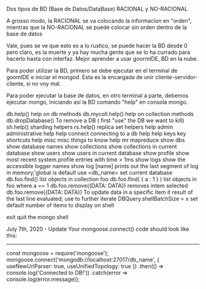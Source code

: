 Dos tipos de BD (Base de Datos/DataBase)
RACIONAL y NO-RACIONAL

A grosso modo, la RACIONAL se va colocando la informacion en "orden",
mientras que la NO-RACIONAL se puede colocar sin orden dentro de la base de datos


Vale, pues se ve que esto es a lo rustico, se puede hacer la BD desde 0 pero claro, es la muerte y ya hay mucha gente que se lo ha currado para hacerlo hasta con interfaz.
Mejor aprender a usar goormIDE, BD en la nube.

Para poder utilizar la BD, primero se debe ejecutar en el terminal de goomIDE e iniciar el mongod. Esta es la encargada de unir cliente-servidor-cliente, si no voy mal.

Para poder ejecutar la base de datos, en otro terminal a parte, debemos ejecutar mongo, iniciando así la BD comando "help" en consola mongo.

db.help()                    help on db methods
db.mycoll.help()             help on collection methods
db.dropDatabase()            To remove a DB ( first "use" the DB we want to kill)
sh.help()                    sharding helpers
rs.help()                    replica set helpers
help admin                   administrative help
help connect                 connecting to a db help
help keys                    key shortcuts
help misc                    misc things to know
help mr                      mapreduce
show dbs                     show database names
show collections             show collections in current database
show users                   show users in current database
show profile                 show most recent system.profile entries with time > 1ms
show logs                    show the accessible logger names
show log [name]              prints out the last segment of log in memory,'global is default
use <db_name>                set current database
db.foo.find()                list objects in collection foo
db.foo.find( { a : 1 } )     list objects in foo where a == 1
db.foo.remove({DATA: DATA})  removes intem selected
db.foo.remove({DATA: DATA})  To update data in a specific item
it                           result of the last line evaluated; use to further iterate
DBQuery.shellBatchSize = x   set default number of items to display on shell

exit                         quit the mongo shell











July 7th, 2020 - Update
Your mongoose.connect() code should look like this:
_______________________________________________________

const mongoose = require('mongoose');
mongoose.connect('mongodb://localhost:27017/db_name', {
  useNewUrlParser: true,
  useUnifiedTopology: true
})
.then(() => console.log('Connected to DB!'))
.catch(error => console.log(error.message));







